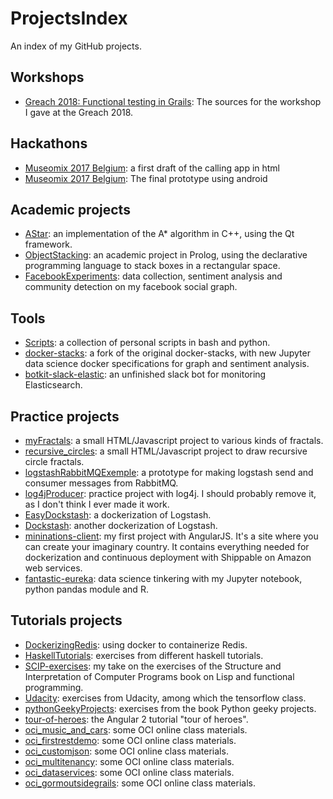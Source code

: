 # ProjectsIndex

An index of my GitHub projects.

## Workshops

- [Greach 2018: Functional testing in Grails](https://github.com/HelainSchoonjans/greach2018-functional-testing-workshop): The sources for the workshop I gave at the Greach 2018.

## Hackathons

- [Museomix 2017 Belgium](https://github.com/HelainSchoonjans/hello_museum): a first draft of the calling app in html
- [Museomix 2017 Belgium](https://github.com/HelainSchoonjans/hello_museum_android): The final prototype using android

## Academic projects

- [AStar](https://github.com/HelainSchoonjans/AStar): an implementation of the A* algorithm in C++, using the Qt framework.
- [ObjectStacking](https://github.com/HelainSchoonjans/ObjectStacking): an academic project in Prolog, using the declarative programming language to stack boxes in a rectangular space.
- [FacebookExperiments](https://github.com/HelainSchoonjans/FacebookExperiments): data collection, sentiment analysis and community detection on my facebook social graph.

## Tools

- [Scripts](https://github.com/HelainSchoonjans/Scripts): a collection of personal scripts in bash and python.
- [docker-stacks](https://github.com/HelainSchoonjans/docker-stacks): a fork of the original docker-stacks, with new Jupyter data science docker specifications for graph and sentiment analysis.
- [botkit-slack-elastic](https://github.com/HelainSchoonjans/botkit-slack-elastic): an unfinished slack bot for monitoring Elasticsearch.

## Practice projects

- [myFractals](https://github.com/HelainSchoonjans/myfractals): a small HTML/Javascript project to various kinds of fractals.
- [recursive_circles](https://github.com/HelainSchoonjans/recursive_circles): a small HTML/Javascript project to draw recursive circle fractals.
- [logstashRabbitMQExemple](https://github.com/HelainSchoonjans/LogstashRabbitMQExample): a prototype for making logstash send and consumer messages from RabbitMQ.
- [log4jProducer](https://github.com/HelainSchoonjans/log4jproducer): practice project with log4j. I should probably remove it, as I don't think I ever made it work.
- [EasyDockstash](https://github.com/HelainSchoonjans/EasyDockstash): a dockerization of Logstash.
- [Dockstash](https://github.com/HelainSchoonjans/Dockstash): another dockerization of Logstash.
- [mininations-client](https://github.com/HelainSchoonjans/mininations-client): my first project with AngularJS. It's a site where you can create your imaginary country. It contains everything needed for dockerization and continuous deployment with Shippable on Amazon web services.
- [fantastic-eureka](https://github.com/HelainSchoonjans/fantastic-eureka): data science tinkering with my Jupyter notebook, python pandas module and R.

## Tutorials projects

- [DockerizingRedis](https://github.com/HelainSchoonjans/DockerizingRedis): using docker to containerize Redis.
- [HaskellTutorials](https://github.com/HelainSchoonjans/HaskellTutorials): exercises from different haskell tutorials.
- [SCIP-exercises](https://github.com/HelainSchoonjans/SCIP-exercices): my take on the exercises of the Structure and Interpretation of Computer Programs book on Lisp and functional programming.
- [Udacity](https://github.com/HelainSchoonjans/Udacity): exercises from Udacity, among which the tensorflow class.
- [pythonGeekyProjects](https://github.com/HelainSchoonjans/PythonGeekyProjects): exercises from the book Python geeky projects.
- [tour-of-heroes](https://github.com/HelainSchoonjans/tour-of-heroes): the Angular 2 tutorial "tour of heroes".
- [oci_music_and_cars](https://github.com/HelainSchoonjans/oci_musicandcars): some OCI online class materials.
- [oci_firstrestdemo](https://github.com/HelainSchoonjans/oci_firstrestdemo): some OCI online class materials.
- [oci_customjson](https://github.com/HelainSchoonjans/oci_customjson): some OCI online class materials.
- [oci_multitenancy](https://github.com/HelainSchoonjans/oci_multitenancy): some OCI online class materials.
- [oci_dataservices](https://github.com/HelainSchoonjans/oci_dataservices): some OCI online class materials.
- [oci_gormoutsidegrails](https://github.com/HelainSchoonjans/oci_gormoutsidegrails): some OCI online class materials.
